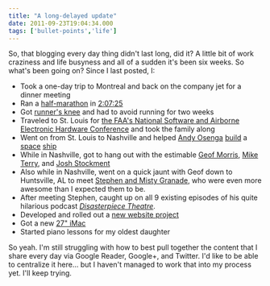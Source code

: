 ```yaml
---
title: "A long-delayed update"
date: 2011-09-23T19:04:34.000
tags: ['bullet-points','life']
---
```


So, that blogging every day thing didn't last long, did it? A little bit of work craziness and life busyness and all of a sudden it's been six weeks. So what's been going on? Since I last posted, I:

- Took a one-day trip to Montreal and back on the company jet for a dinner meeting
- Ran a [half-marathon](http://newbofesthalfmarathon.com/) in [2:07:25](http://newbofesthalfmarathon.com/BoFest_2011_Half%20Marathon_Overall.html)
- Got [runner's knee](http://www.runnersworld.com/article/0,7120,s6-241-285--7773-0,00.html) and had to avoid running for two weeks
- Traveled to St. Louis for [the FAA's National Software and Airborne Electronic Hardware Conference](http://www.faa.gov/aircraft/air_cert/design_approvals/air_software/conference/) and took the family along
- Went on from St. Louis to Nashville and helped [Andy Osenga](http://www.andrewosenga.com) [build](http://andrewosenga.com/blog/2011/9/16/building-day-1.html) a [space](http://andrewosenga.com/blog/2011/9/20/building-day-2.html) [ship](http://andrewosenga.com/blog/2011/9/21/spaceship-concert.html)
- While in Nashville, got to hang out with the estimable [Geof Morris](http://www.gfmorris.com), [Mike Terry](http://www.facebook.com/michaelaterry), and [Josh Stockment](http://www.facebook.com/stockment)
- Also while in Nashville, went on a quick jaunt with Geof down to Huntsville, AL to meet [Stephen and Misty Granade](http://granades.com/), who were even more awesome than I expected them to be.
- After meeting Stephen, caught up on all 9 existing episodes of his quite hilarious podcast _[Disasterpiece Theatre](http://disasterpiece-theatre.com/)_.
- Developed and rolled out a [new website project](http://www.cornerstone-marion.org)
- Got a new [27" iMac](http://www.apple.com/imac/)
- Started piano lessons for my oldest daughter

So yeah. I'm still struggling with how to best pull together the content that I share every day via Google Reader, Google+, and Twitter. I'd like to be able to centralize it here... but I haven't managed to work that into my process yet. I'll keep trying.
